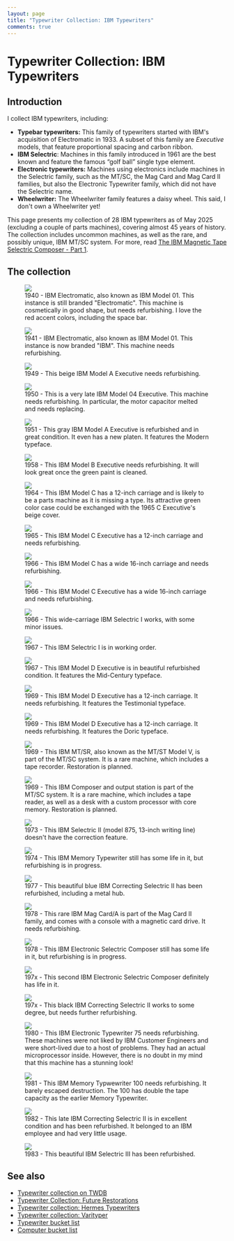 ```yaml
---
layout: page
title: "Typewriter Collection: IBM Typewriters"
comments: true
---
```


# Typewriter Collection: IBM Typewriters

## Introduction

I collect IBM typewriters, including:

- __Typebar typewriters:__ This family of typewriters started with IBM's acquisition of Electromatic in 1933. A subset of this family are _Executive_ models, that feature proportional spacing and carbon ribbon.
- __IBM Selectric__: Machines in this family introduced in 1961 are the best known and feature the famous “golf ball” single type element.
- __Electronic typewriters:__ Machines using electronics include machines in the Selectric family, such as the MT/SC, the Mag Card and Mag Card II families, but also the Electronic Typewriter family, which did not have the Selectric name.
- __Wheelwriter:__ The Wheelwriter family features a daisy wheel. This said, I don't own a Wheelwriter yet!

This page presents my collection of 28 IBM typewriters as of May 2025 (excluding a couple of parts machines), covering almost 45 years of history. The collection includes uncommon machines, as well as the rare, and possibly unique, IBM MT/SC system. For more, read [The IBM Magnetic Tape Selectric Composer - Part 1](/posts/ibm-mt-sc-1/).

## The collection

<div class="tw-table">

<figure>
    <img src="/assets/pages/typewriter-ibm/IMG_7991.jpg"/>
    <figcaption>1940 - IBM Electromatic, also known as IBM Model 01. This instance is still branded "Electromatic". This machine is cosmetically in good shape, but needs refurbishing. I love the red accent colors, including the space bar.</figcaption>
</figure>
<figure>
    <img src="/assets/pages/typewriter-ibm/IMG_4536.jpg"/>
    <figcaption>1941 - IBM Electromatic, also known as IBM Model 01. This instance is now branded "IBM". This machine needs refurbishing.</figcaption>
</figure>
<figure>
    <img src="/assets/pages/typewriter-ibm/IMG_0310.jpg"/>
    <figcaption>1949 - This beige IBM Model A Executive needs refurbishing.</figcaption>
</figure>
<figure>
    <img src="/assets/pages/typewriter-ibm/IMG_8859.jpg"/>
    <figcaption>1950 - This is a very late IBM Model 04 Executive. This machine needs refurbishing. In particular, the motor capacitor melted and needs replacing.</figcaption>
</figure>
<figure>
    <img src="/assets/pages/typewriter-ibm/IMG_4188.jpg"/>
    <figcaption>1951 - This gray IBM Model A Executive is refurbished and in great condition. It even has a new platen. It features the Modern typeface.</figcaption>
</figure>
<figure>
    <img src="/assets/pages/typewriter-ibm/IMG_0311.jpg"/>
    <figcaption>1958 - This IBM Model B Executive needs refurbishing. It will look great once the green paint is cleaned.</figcaption>
</figure>
<figure>
    <img src="/assets/pages/typewriter-ibm/IMG_0292.jpg"/>
    <figcaption>1964 - This IBM Model C has a 12-inch carriage and is likely to be a parts machine as it is missing a type. Its attractive green color case could be exchanged with the 1965 C Executive's beige cover.</figcaption>
</figure>
<figure>
    <img src="/assets/pages/typewriter-ibm/IMG_0295.jpg"/>
    <figcaption>1965 - This IBM Model C Executive has a 12-inch carriage and needs refurbishing.</figcaption>
</figure>
<figure>
    <img src="/assets/pages/typewriter-ibm/IMG_0294.jpg"/>
    <figcaption>1966 - This IBM Model C has a wide 16-inch carriage and needs refurbishing.</figcaption>
</figure>
<figure>
    <img src="/assets/pages/typewriter-ibm/IMG_0296.jpg"/>
    <figcaption>1966 - This IBM Model C Executive has a wide 16-inch carriage and needs refurbishing.</figcaption>
</figure>
<figure>
    <img src="/assets/pages/typewriter-ibm/IMG_1156.jpg"/>
    <figcaption>1966 - This wide-carriage IBM Selectric I works, with some minor issues.</figcaption>
</figure>
<figure>
    <img src="/assets/pages/typewriter-ibm/IMG_8455.jpg"/>
    <figcaption>1967 - This IBM Selectric I is in working order.</figcaption>
</figure>
<figure>
    <img src="/assets/pages/typewriter-ibm/IMG_4067.jpg"/>
    <figcaption>1967 - This IBM Model D Executive is in beautiful refurbished condition. It features the Mid-Century typeface.</figcaption>
</figure>
<figure>
    <img src="/assets/pages/typewriter-ibm/IMG_0265.jpg"/>
    <figcaption>1969 - This IBM Model D Executive has a 12-inch carriage. It needs refurbishing. It features the Testimonial typeface.</figcaption>
</figure>
<figure>
    <img src="/assets/pages/typewriter-ibm/IMG_0263.jpg"/>
    <figcaption>1969 - This IBM Model D Executive has a 12-inch carriage. It needs refurbishing. It features the Doric typeface.</figcaption>
</figure>
<figure>
    <img src="/assets/pages/typewriter-ibm/IMG_3005.jpg"/>
    <figcaption>1969 - This IBM MT/SR, also known as the MT/ST Model V, is part of the MT/SC system. It is a rare machine, which includes a tape recorder. Restoration is planned.</figcaption>
</figure>
<figure>
    <img src="/assets/pages/typewriter-ibm/IMG_3004.jpg"/>
    <figcaption>1969 - This IBM Composer and output station is part of the MT/SC system. It is a rare machine, which includes a tape reader, as well as a desk with a custom processor with core memory. Restoration is planned.</figcaption>
</figure>
<figure>
    <img src="/assets/pages/typewriter-ibm/IMG_4725.jpg"/>
    <figcaption>1973 - This IBM Selectric II (model 875, 13-inch writing line) doesn't have the correction feature.</figcaption>
</figure>
<figure>
    <img src="/assets/pages/typewriter-ibm/IMG_8159.jpg"/>
    <figcaption>1974 - This IBM Memory Typewriter still has some life in it, but refurbishing is in progress.</figcaption>
</figure>
<figure>
    <img src="/assets/pages/typewriter-ibm/IMG_9693.jpg"/>
    <figcaption>1977 - This beautiful blue IBM Correcting Selectric II has been refurbished, including a metal hub.</figcaption>
</figure>
<figure>
    <img src="/assets/pages/typewriter-ibm/IMG_9197.jpg"/>
    <figcaption>1978 - This rare IBM Mag Card/A is part of the Mag Card II family, and comes with a console with a magnetic card drive. It needs refurbishing.</figcaption>
</figure>
<figure>
    <img src="/assets/pages/typewriter-ibm/IMG_1267.jpg"/>
    <figcaption>1978 - This IBM Electronic Selectric Composer still has some life in it, but refurbishing is in progress.</figcaption>
</figure>
<figure>
    <img src="/assets/pages/typewriter-ibm/IMG_4805.jpg"/>
    <figcaption>197x - This second IBM Electronic Selectric Composer definitely has life in it.</figcaption>
</figure>
<figure>
    <img src="/assets/pages/typewriter-ibm/IMG_8476.jpg"/>
    <figcaption>197x - This black IBM Correcting Selectric II works to some degree, but needs further refurbishing.</figcaption>
</figure>
<figure>
    <img src="/assets/pages/typewriter-ibm/IMG_8240.jpg"/>
    <figcaption>1980 - This IBM Electronic Typewriter 75 needs refurbishing. These machines were not liked by IBM Customer Engineers and were short-lived due to a host of problems. They had an actual microprocessor inside. However, there is no doubt in my mind that this machine has a stunning look!</figcaption>
</figure>
<figure>
    <img src="/assets/pages/typewriter-ibm/IMG_7043.jpg"/>
    <figcaption>1981 - This IBM Memory Typwewriter 100 needs refurbishing. It barely escaped destruction. The 100 has double the tape capacity as the earlier Memory Typewriter.</figcaption>
</figure>
<figure>
    <img src="/assets/pages/typewriter-ibm/IMG_4254.jpg"/>
    <figcaption>1982 - This late IBM Correcting Selectric II is in excellent condition and has been refurbished. It belonged to an IBM employee and had very little usage.</figcaption>
</figure>
<figure>
    <img src="/assets/pages/typewriter-ibm/IMG_4182.jpg"/>
    <figcaption>1983 - This beautiful IBM Selectric III has been refurbished.</figcaption>
</figure>

</div>

## See also

- [Typewriter collection on TWDB](https://typewriterdatabase.com/typewriters.php?hunter_search=3614&collection_search=My+Collection)
- [Typewriter Collection: Future Restorations](/pages/typewriter-collection-future-restorations/)
- [Typewriter collection: Hermes Typewriters](/pages/typewriter-collection-hermes/)
- [Typewriter collection: Varityper](/pages/typewriter-collection-varityper/)
- [Typewriter bucket list](/pages/typewriter-bucket-list/)
- [Computer bucket list](/pages/computer-bucket-list/)
